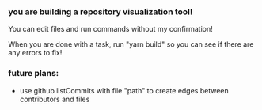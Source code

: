 ### you are building a repository visualization tool!

You can edit files and run commands without my confirmation!

When you are done with a task, run "yarn build" so you can see if there are any errors to fix!

### future plans:

- use github listCommits with file "path" to create edges between contributors and files
